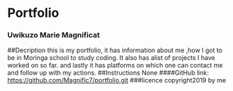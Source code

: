 # Portfolio
### Uwikuzo Marie Magnificat
##Decription
this is my portfolio, it has information about me ,how I got to be in Moringa school to study coding.
It also has alist of projects I have worked on so far.
and lastly it has platforms on which one can contact me and follow up with my actions.
##Instructions
None 
####GitHub
link: https://github.com/Magnific7/portfolio.git
###licence
copyright2019
by me  